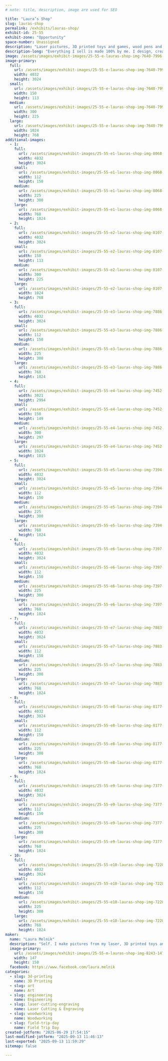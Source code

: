 ```yaml
---
# note: title, description, image are used for SEO

title: "Laura’s Shop"
slug: lauras-shop
permalink: /exhibits/lauras-shop/
exhibit-id: 25-55
exhibit-zone: "Opportunity"
space-number: Unassigned
description: "Laser pictures, 3D printed toys and games, wood pens and pencils, had draws art, and stuffed animals"
description-long: "Everything I sell is made 100% by me. I design, create and make toys, 3D layered pictures, drawings, dragon tiles, books and crocheted animals and toys."
image: /assets/images/exhibit-images/25-55-e-lauras-shop-img-7640-7996-300x225.jpeg
image-primary: 
  full:
    url: /assets/images/exhibit-images/25-55-e-lauras-shop-img-7640-7996-full.jpeg
    width: 4032
    height: 3024
  small:
    url: /assets/images/exhibit-images/25-55-e-lauras-shop-img-7640-7996-150x113.jpeg
    width: 150
    height: 113
  medium:
    url: /assets/images/exhibit-images/25-55-e-lauras-shop-img-7640-7996-300x225.jpeg
    width: 300
    height: 225
  large:
    url: /assets/images/exhibit-images/25-55-e-lauras-shop-img-7640-7996-1024x768.jpeg
    width: 1024
    height: 768
additional-images: 
  - 1:
    full:
      url: /assets/images/exhibit-images/25-55-e1-lauras-shop-img-8068-full.jpeg
      width: 4032
      height: 3024
    small:
      url: /assets/images/exhibit-images/25-55-e1-lauras-shop-img-8068-112x150.jpeg
      width: 112
      height: 150
    medium:
      url: /assets/images/exhibit-images/25-55-e1-lauras-shop-img-8068-225x300.jpeg
      width: 225
      height: 300
    large:
      url: /assets/images/exhibit-images/25-55-e1-lauras-shop-img-8068-768x1024.jpeg
      width: 768
      height: 1024
  - 2:
    full:
      url: /assets/images/exhibit-images/25-55-e2-lauras-shop-img-8107-full.jpeg
      width: 4032
      height: 3024
    small:
      url: /assets/images/exhibit-images/25-55-e2-lauras-shop-img-8107-150x113.jpeg
      width: 150
      height: 113
    medium:
      url: /assets/images/exhibit-images/25-55-e2-lauras-shop-img-8107-300x225.jpeg
      width: 300
      height: 225
    large:
      url: /assets/images/exhibit-images/25-55-e2-lauras-shop-img-8107-1024x768.jpeg
      width: 1024
      height: 768
  - 3:
    full:
      url: /assets/images/exhibit-images/25-55-e3-lauras-shop-img-7886-full.jpeg
      width: 4032
      height: 3024
    small:
      url: /assets/images/exhibit-images/25-55-e3-lauras-shop-img-7886-112x150.jpeg
      width: 112
      height: 150
    medium:
      url: /assets/images/exhibit-images/25-55-e3-lauras-shop-img-7886-225x300.jpeg
      width: 225
      height: 300
    large:
      url: /assets/images/exhibit-images/25-55-e3-lauras-shop-img-7886-768x1024.jpeg
      width: 768
      height: 1024
  - 4:
    full:
      url: /assets/images/exhibit-images/25-55-e4-lauras-shop-img-7452-full.jpeg
      width: 3021
      height: 2994
    small:
      url: /assets/images/exhibit-images/25-55-e4-lauras-shop-img-7452-150x149.jpeg
      width: 150
      height: 149
    medium:
      url: /assets/images/exhibit-images/25-55-e4-lauras-shop-img-7452-300x297.jpeg
      width: 300
      height: 297
    large:
      url: /assets/images/exhibit-images/25-55-e4-lauras-shop-img-7452-1024x1015.jpeg
      width: 1024
      height: 1015
  - 5:
    full:
      url: /assets/images/exhibit-images/25-55-e5-lauras-shop-img-7394-full.jpeg
      width: 4032
      height: 3024
    small:
      url: /assets/images/exhibit-images/25-55-e5-lauras-shop-img-7394-112x150.jpeg
      width: 112
      height: 150
    medium:
      url: /assets/images/exhibit-images/25-55-e5-lauras-shop-img-7394-225x300.jpeg
      width: 225
      height: 300
    large:
      url: /assets/images/exhibit-images/25-55-e5-lauras-shop-img-7394-768x1024.jpeg
      width: 768
      height: 1024
  - 6:
    full:
      url: /assets/images/exhibit-images/25-55-e6-lauras-shop-img-7397-full.jpeg
      width: 4032
      height: 3024
    small:
      url: /assets/images/exhibit-images/25-55-e6-lauras-shop-img-7397-112x150.jpeg
      width: 112
      height: 150
    medium:
      url: /assets/images/exhibit-images/25-55-e6-lauras-shop-img-7397-225x300.jpeg
      width: 225
      height: 300
    large:
      url: /assets/images/exhibit-images/25-55-e6-lauras-shop-img-7397-768x1024.jpeg
      width: 768
      height: 1024
  - 7:
    full:
      url: /assets/images/exhibit-images/25-55-e7-lauras-shop-img-7883-full.jpeg
      width: 4032
      height: 3024
    small:
      url: /assets/images/exhibit-images/25-55-e7-lauras-shop-img-7883-112x150.jpeg
      width: 112
      height: 150
    medium:
      url: /assets/images/exhibit-images/25-55-e7-lauras-shop-img-7883-225x300.jpeg
      width: 225
      height: 300
    large:
      url: /assets/images/exhibit-images/25-55-e7-lauras-shop-img-7883-768x1024.jpeg
      width: 768
      height: 1024
  - 8:
    full:
      url: /assets/images/exhibit-images/25-55-e8-lauras-shop-img-8177-full.jpeg
      width: 4032
      height: 3024
    small:
      url: /assets/images/exhibit-images/25-55-e8-lauras-shop-img-8177-112x150.jpeg
      width: 112
      height: 150
    medium:
      url: /assets/images/exhibit-images/25-55-e8-lauras-shop-img-8177-225x300.jpeg
      width: 225
      height: 300
    large:
      url: /assets/images/exhibit-images/25-55-e8-lauras-shop-img-8177-768x1024.jpeg
      width: 768
      height: 1024
  - 9:
    full:
      url: /assets/images/exhibit-images/25-55-e9-lauras-shop-img-7377-full.jpeg
      width: 4032
      height: 3024
    small:
      url: /assets/images/exhibit-images/25-55-e9-lauras-shop-img-7377-112x150.jpeg
      width: 112
      height: 150
    medium:
      url: /assets/images/exhibit-images/25-55-e9-lauras-shop-img-7377-225x300.jpeg
      width: 225
      height: 300
    large:
      url: /assets/images/exhibit-images/25-55-e9-lauras-shop-img-7377-768x1024.jpeg
      width: 768
      height: 1024
  - 10:
    full:
      url: /assets/images/exhibit-images/25-55-e10-lauras-shop-img-7228-full.jpeg
      width: 4032
      height: 3024
    small:
      url: /assets/images/exhibit-images/25-55-e10-lauras-shop-img-7228-112x150.jpeg
      width: 112
      height: 150
    medium:
      url: /assets/images/exhibit-images/25-55-e10-lauras-shop-img-7228-225x300.jpeg
      width: 225
      height: 300
    large:
      url: /assets/images/exhibit-images/25-55-e10-lauras-shop-img-7228-768x1024.jpeg
      width: 768
      height: 1024
maker: 
  name: "Laura Melnik"
  description: "Self. I make pictures from my laser, 3D printed toys and games, wood pens and pencils, had draws art, and stuffed animals. Everything I sell I make."
  image-primary:
    url: /assets/images/exhibit-images/25-55-m-lauras-shop-img-8243-147x150.jpeg
    width: 147
    height: 150
  facebook: https://www.facebook.com/laura.melnik
categories: 
  - slug: 3d-printing
    name: 3D Printing
  - slug: art
    name: Art
  - slug: engineering
    name: Engineering
  - slug: laser-cutting-engraving
    name: Laser Cutting & Engraving
  - slug: woodworking
    name: Woodworking
  - slug: field-trip-day
    name: Field Trip Day
created-jotform: "2025-06-29 17:54:15"
last-modified-jotform: "2025-09-13 11:46:13"
last-exported: "2025-09-13 11:59:29"
sitemap: false

---
```

